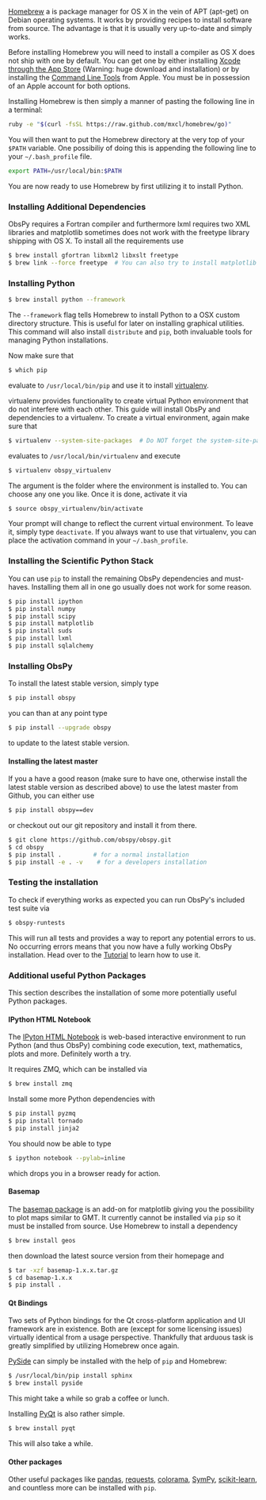 [Homebrew](http://brew.sh/) a is package manager for OS X in the vein of APT (apt-get) on Debian operating systems. It works by providing recipes to install software from source. The advantage is that it is usually very up-to-date and simply works.

Before installing Homebrew you will need to install a compiler as OS X does not ship with one by default. You can get one by either installing [Xcode through the App Store](https://itunes.apple.com/en/app/xcode/id497799835?mt=12) (Warning: huge download and installation) or by installing the [Command Line Tools](https://developer.apple.com/downloads/) from Apple. You must be in possession of an Apple account for both options.

Installing Homebrew is then simply a manner of pasting the following line in a terminal:

```bash
ruby -e "$(curl -fsSL https://raw.github.com/mxcl/homebrew/go)"
```

You will then want to put the Homebrew directory at the very top of your `$PATH` variable. One possibiliy of doing this is appending the following line to your `~/.bash_profile` file.

```bash
export PATH=/usr/local/bin:$PATH
```

You are now ready to use Homebrew by first utilizing it to install Python.

### Installing Additional Dependencies

ObsPy requires a Fortran compiler and furthermore lxml requires two XML libraries and matplotlib sometimes does not work with the freetype library shipping with OS X. To install all the requirements use

```bash
$ brew install gfortran libxml2 libxslt freetype
$ brew link --force freetype  # You can also try to install matplotlib with the OS X provided version
```

### Installing Python

```bash
$ brew install python --framework
```

The `--framework` flag tells Homebrew to install Python to a OSX custom directory structure. This is useful for later on installing graphical utilities. This command will also install `distribute` and `pip`, both invaluable tools for managing Python installations.

Now make sure that

```bash
$ which pip
```

evaluate to `/usr/local/bin/pip` and use it to install [virtualenv](http://www.virtualenv.org/).

virtualenv provides functionality to create virtual Python environment that do not interfere with each other. This guide will install ObsPy and dependencies to a virtualenv. To create a virtual environment, again make sure that 

```bash
$ virtualenv --system-site-packages  # Do NOT forget the system-site-packages
```

evaluates to `/usr/local/bin/virtualenv` and execute

```bash
$ virtualenv obspy_virtualenv
```

The argument is the folder where the environment is installed to. You can choose any one you like. Once it is done, activate it via

```bash
$ source obspy_virtualenv/bin/activate
```

Your prompt will change to reflect the current virtual environment. To leave it, simply type `deactivate`. If you always want to use that virtualenv, you can place the activation command in your `~/.bash_profile`.

### Installing the Scientific Python Stack

You can use `pip` to install the remaining ObsPy dependencies and must-haves. Installing them all in one go usually does not work for some reason.

```bash
$ pip install ipython
$ pip install numpy
$ pip install scipy
$ pip install matplotlib
$ pip install suds
$ pip install lxml
$ pip install sqlalchemy
```

### Installing ObsPy

To install the latest stable version, simply type

```bash
$ pip install obspy
```

you can than at any point type

```bash
$ pip install --upgrade obspy
```

to update to the latest stable version.

#### Installing the latest master

If you a have a good reason (make sure to have one, otherwise install the latest stable version as described above) to use the latest master from Github, you can either use

```bash
$ pip install obspy==dev
```

or checkout out our git repository and install it from there.

```bash
$ git clone https://github.com/obspy/obspy.git
$ cd obspy
$ pip install .         # for a normal installation
$ pip install -e . -v    # for a developers installation
```

### Testing the installation

To check if everything works as expected you can run ObsPy's included test suite via

```bash
$ obspy-runtests
```

This will run all tests and provides a way to report any potential errors to us. No occurring errors means that you now have a fully working ObsPy installation. Head over to the [Tutorial](http://docs.obspy.org/tutorial/) to learn how to use it.

### Additional useful Python Packages

This section describes the installation of some more potentially useful Python packages.

#### IPython HTML Notebook

The [IPyton HTML Notebook](http://ipython.org/notebook.html) is web-based interactive environment to run Python (and thus ObsPy) combining code execution, text, mathematics, plots and more. Definitely worth a try.

It requires ZMQ, which can be installed via

```bash
$ brew install zmq
```

Install some more Python dependencies with

```bash
$ pip install pyzmq
$ pip install tornado
$ pip install jinja2
```

You should now be able to type

```bash
$ ipython notebook --pylab=inline
```

which drops you in a browser ready for action.

#### Basemap

The [basemap package](http://matplotlib.org/basemap/) is an add-on for matplotlib giving you the possibility to plot maps similar to GMT. It currently cannot be installed via `pip` so it must be installed from source. Use Homebrew to install a dependency

```bash
$ brew install geos
```

then download the latest source version from their homepage and 

```bash
$ tar -xzf basemap-1.x.x.tar.gz
$ cd basemap-1.x.x
$ pip install .
```

#### Qt Bindings

Two sets of Python bindings for the Qt cross-platform application and UI framework are in existence. Both are (except for some licensing issues) virtually identical from a usage perspective. Thankfully that arduous task is greatly simplified by utilizing Homebrew once again.

[PySide](http://qt-project.org/wiki/PySide) can simply be installed with the help of `pip` and Homebrew:

```bash
$ /usr/local/bin/pip install sphinx
$ brew install pyside
```

This might take a while so grab a coffee or lunch.

Installing [PyQt](http://www.riverbankcomputing.com/software/pyqt) is also rather simple.

```bash
$ brew install pyqt
```

This will also take a while.

#### Other packages

Other useful packages like [pandas](http://pandas.pydata.org/), [requests](http://docs.python-requests.org/en/latest/), [colorama](https://pypi.python.org/pypi/colorama), [SymPy](http://sympy.org/), [scikit-learn](http://scikit-learn.org/), and countless more can be installed with `pip`.
